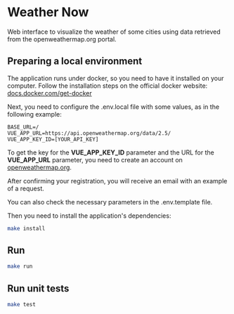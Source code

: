 # Weather Now

Web interface to visualize the weather of some cities using data retrieved from the openweathermap.org portal.

## Preparing a local environment

The application runs under docker, so you need to have it installed on your computer. Follow the installation steps on the official docker website: [docs.docker.com/get-docker](https://docs.docker.com/get-docker/)

Next, you need to configure the .env.local file with some values, as in the following example:

```env
BASE_URL=/
VUE_APP_URL=https://api.openweathermap.org/data/2.5/
VUE_APP_KEY_ID=[YOUR_API_KEY]
```

To get the key for the **VUE_APP_KEY_ID** parameter and the URL for the **VUE_APP_URL** parameter, you need to create an account on [openweathermap.org](https://openweathermap.org).

After confirming your registration, you will receive an email with an example of a request.

You can also check the necessary parameters in the .env.template file.

Then you need to install the application's dependencies:

```sh
make install
```

## Run

```sh
make run
```

## Run unit tests

```sh
make test
```
